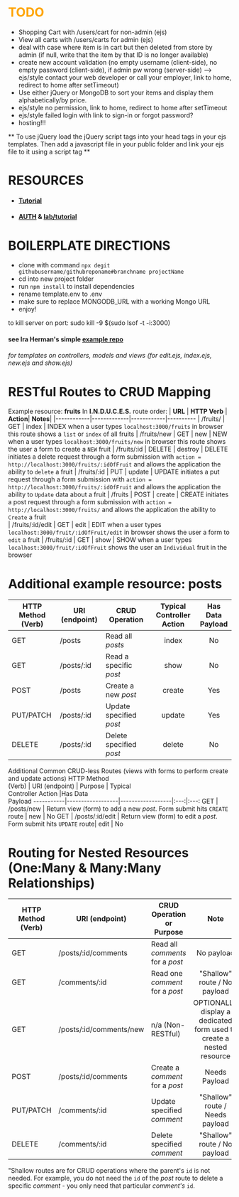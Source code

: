 # <span style="color:orange">TODO</span>

-   Shopping Cart with /users/cart for non-admin (ejs)
-   View all carts with /users/carts for admin (ejs)
-   deal with case where item is in cart but then deleted from store by admin (if null, write that the item by that ID is no longer available)
-   create new account validation (no empty username (client-side), no empty password (client-side), if admin pw wrong (server-side) --> ejs/style contact your web developer or call your employer, link to home, redirect to home after setTimeout)
-   Use either jQuery or MongoDB to sort your items and display them alphabetically/by price.
-   ejs/style no permission, link to home, redirect to home after setTimeout
-   ejs/style failed login with link to sign-in or forgot password?
-   hosting!!!

** To use jQuery load the jQuery script tags into your head tags in your ejs templates. Then add a javascript file in your public folder and link your ejs file to it using a script tag **

# RESOURCES

-   #### <a href="https://www.youtube.com/playlist?list=PLY6oTPmKnKbb4uE8ym45pLaaE76sUwvBL">Tutorial</a>
-   #### <a href="https://tuts.alexmercedcoder.com/2020/AuthConcept/">AUTH</a> & [lab/tutorial](https://jedi.mycohort.download/full-stack-development/week-9/day-2/lecture-materials/authentication-with-bcrypt-and-sessions/)

# BOILERPLATE DIRECTIONS

-   clone with command `npx degit githubusername/githubreponame#branchname projectName`
-   cd into new project folder
-   run `npm install` to install dependencies
-   rename template.env to .env
-   make sure to replace MONGODB_URL with a working Mongo URL
-   enjoy!

to kill server on port: sudo kill -9 $(sudo lsof -t -i:3000)

#### see Ira Herman's simple [example repo](https://github.com/iscott/fruits-express-mongo-project-starter)

###### for templates on controllers, models and views (for edit.ejs, index.ejs, new.ejs and show.ejs)

# RESTful Routes to CRUD Mapping

Example resource: **fruits**
In **I.N.D.U.C.E.S.** route order:
| **URL** | **HTTP Verb** | **Action**| **Notes**|
|------------|-------------|------------|----------
| /fruits/ | GET | index | INDEX when a user types `localhost:3000/fruits` in browser this route shows a `list` or `index` of all fruits
| /fruits/new | GET | new | NEW when a user types `localhost:3000/fruits/new` in browser this route shows the user a form to create a `NEW` fruit
| /fruits/:id | DELETE | destroy | DELETE initiates a delete request through a form submission with `action = http://localhost:3000/fruits/:idOfFruit` and allows the application the ability to `delete` a fruit
| /fruits/:id | PUT | update | UPDATE initiates a put request through a form submission with `action = http://localhost:3000/fruits/:idOfFruit` and allows the application the ability to `Update` data about a fruit
| /fruits | POST | create | CREATE initiates a post request through a form submission with `action = http://localhost:3000/fruits/` and allows the application the ability to `Create` a fruit  
| /fruits/:id/edit | GET | edit | EDIT when a user types `localhost:3000/fruit/:idOfFruit/edit` in browser shows the user a form to `edit` a fruit
| /fruits/:id | GET | show | SHOW when a user types `localhost:3000/fruit/:idOfFruit` shows the user an `Individual` fruit in the browser

# Additional example resource: **posts**

| HTTP Method<br>(Verb) | URI (endpoint) | CRUD Operation          | Typical<br>Controller Action | Has Data<br>Payload |
| --------------------- | -------------- | ----------------------- | :--------------------------: | :-----------------: |
| GET                   | /posts         | Read all _posts_        |            index             |         No          |
| GET                   | /posts/:id     | Read a specific _post_  |             show             |         No          |
| POST                  | /posts         | Create a new _post_     |            create            |         Yes         |
| PUT/PATCH             | /posts/:id     | Update specified _post_ |            update            |         Yes         |
| DELETE                | /posts/:id     | Delete specified _post_ |            delete            |         No          |

Additional Common CRUD-less Routes (views with forms to perform create and update actions)
HTTP Method<br>(Verb) | URI (endpoint) | Purpose | Typical<br>Controller Action |Has Data<br>Payload
-----------|------------------|------------------|:---:|:---:
GET | /posts/new | Return view (form) to add a new _post_. Form submit hits `CREATE` route | new | No
GET | /posts/:id/edit | Return view (form) to edit a _post_. Form submit hits `UPDATE` route| edit | No

# Routing for Nested Resources (One:Many & Many:Many Relationships)

| HTTP Method<br>(Verb) | URI (endpoint)          | CRUD Operation<br>or Purpose     |                                 Note                                 |
| --------------------- | ----------------------- | -------------------------------- | :------------------------------------------------------------------: |
| GET                   | /posts/:id/comments     | Read all _comments_ for a _post_ |                              No payload                              |
| GET                   | /comments/:id           | Read one _comment_ for a _post_  |                     "Shallow" route / No payload                     |
| GET                   | /posts/:id/comments/new | n/a (Non-RESTful)                | OPTIONALLY display a dedicated form used to create a nested resource |
| POST                  | /posts/:id/comments     | Create a _comment_ for a _post_  |                            Needs Payload                             |
| PUT/PATCH             | /comments/:id           | Update specified _comment_       |                   "Shallow" route / Needs payload                    |
| DELETE                | /comments/:id           | Delete specified _comment_       |                     "Shallow" route / No payload                     |

"Shallow routes are for CRUD operations where the parent's `id` is not needed. For example,
you do not need the `id` of the _post_ route to delete a specific _comment_ - you only
need that particular _comment's_ `id`.
